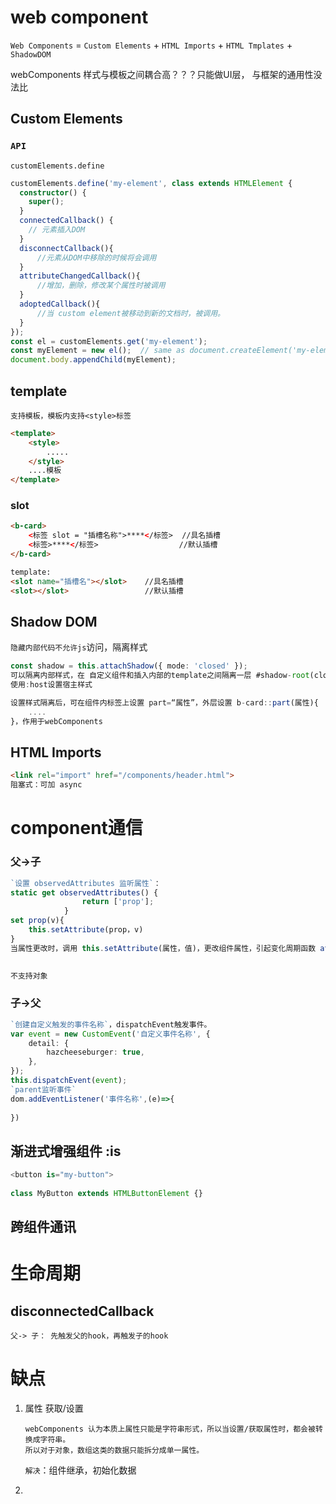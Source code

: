 # web component

 `Web Components`  =  `Custom Elements`  +  `HTML Imports`  +  `HTML Tmplates`  +  `ShadowDOM`

webComponents 样式与模板之间耦合高？？？只能做UI层， 与框架的通用性没法比

## Custom Elements

### `API`

`customElements.define`

```typescript
customElements.define('my-element', class extends HTMLElement {
  constructor() {
    super();
  }
  connectedCallback() {
    // 元素插入DOM
  }    
  disconnectCallback(){
      //元素从DOM中移除的时候将会调用
  }
  attributeChangedCallback(){
      //增加，删除，修改某个属性时被调用
  }
  adoptedCallback(){
      //当 custom element被移动到新的文档时，被调用。
  }  
});
const el = customElements.get('my-element');
const myElement = new el();  // same as document.createElement('my-element');
document.body.appendChild(myElement);
```

## template

`支持模板，模板内支持<style>标签`

```html
<template>
    <style>
    	.....
    </style>
    ....模板
</template>
```

### slot

```html
<b-card>
	<标签 slot = "插槽名称">****</标签>  //具名插槽
    <标签>****</标签>                  //默认插槽
</b-card>

template:
<slot name="插槽名"></slot>    //具名插槽
<slot></slot>                 //默认插槽
```

## Shadow DOM

`隐藏内部代码不允许js`访问，隔离样式

```typescript
const shadow = this.attachShadow({ mode: 'closed' });
可以隔离内部样式，在 自定义组件和插入内部的template之间隔离一层 #shadow-root(closed)
使用:host设置宿主样式

设置样式隔离后，可在组件内标签上设置 part=“属性”，外层设置 b-card::part(属性){
    ....
}，作用于webComponents
```

## HTML Imports

```html
<link rel="import" href="/components/header.html">
阻塞式：可加 async
```

# component通信

### 父->子

```typescript
`设置 observedAttributes 监听属性`：
static get observedAttributes() {
                return ['prop'];
            }
set prop(v){
    this.setAttribute(prop，v)
}
当属性更改时，调用 this.setAttribute(属性，值)，更改组件属性，引起变化周期函数 attributeChangedCallback(...),响应变化 

                                                                           
不支持对象
```

### 子->父

```typescript
`创建自定义触发的事件名称`，dispatchEvent触发事件。
var event = new CustomEvent('自定义事件名称', {
    detail: {
        hazcheeseburger: true,
    },
});
this.dispatchEvent(event);
`parent监听事件`
dom.addEventListener('事件名称',(e)=>{
    
})
```

## 渐进式增强组件  :is

```typescript
<button is="my-button">
    
class MyButton extends HTMLButtonElement {}
```



## 跨组件通讯

# 生命周期

## disconnectedCallback

```
父-> 子： 先触发父的hook，再触发子的hook
```

# 缺点

1. 属性  获取/设置

   ```
   webComponents 认为本质上属性只能是字符串形式，所以当设置/获取属性时，都会被转换成字符串。
   所以对于对象，数组这类的数据只能拆分成单一属性。
   ```

   `解决`：组件继承，初始化数据

2. 
